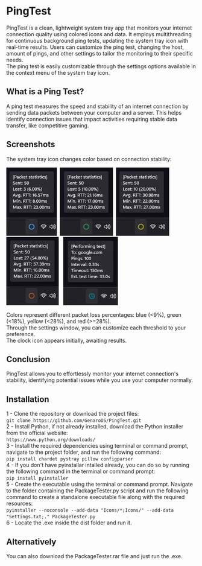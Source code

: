 # PingTest
PingTest is a clean, lightweight system tray app that monitors your internet connection quality using colored icons and data. It employs multithreading for continuous background ping tests, updating the system tray icon with real-time results. Users can customize the ping test, changing the host, amount of pings, and other settings to tailor the monitoring to their specific needs.  
The ping test is easily customizable through the settings options available in the context menu of the system tray icon.

## What is a Ping Test?
A ping test measures the speed and stability of an internet connection by sending data packets between your computer and a server. This helps identify connection issues that impact activities requiring stable data transfer, like competitive gaming.

## Screenshots
The system tray icon changes color based on connection stability:

<img src="Screenshots/Blue circle.jpg" alt="BlueCricle">&nbsp;
<img src="Screenshots/Green circle.jpg" alt="GreenCircle">&nbsp;
<img src="Screenshots/Yellow circle.jpg" alt="YellowCircle">&nbsp;
<img src="Screenshots/Red circle.jpg" alt="RedCircle">&nbsp;&nbsp;
<img src="Screenshots/Testing.jpg" alt="Testing...">

Colors represent different packet loss percentages: blue (<9%), green (<18%), yellow (<28%), and red (>=28%).  
Through the settings window, you can customize each threshold to your preference.  
The clock icon appears initially, awaiting results.

## Conclusion
PingTest allows you to effortlessly monitor your internet connection's stability, identifying potential issues while you use your computer normally.

## Installation

1 - Clone the repository or download the project files:  
```git clone https://github.com/GenaroDS/PingTest.git```  
2 - Install Python, if not already installed, download the Python installer from the official website:  
``` https://www.python.org/downloads/ ```  
3 - Install the required dependencies using terminal or command prompt, navigate to the project folder, and run the following command:  
```pip install chardet pystray pillow configparser```   
4 - If you don't have pyinstallar intalled already, you can do so by running the following command in the terminal or command prompt:  
```pip install pyinstaller```  
5 - Create the executable using the terminal or command prompt. Navigate to the folder containing the PackageTester.py script and run the following command to create a standalone executable file along with the required resources:  
```pyinstaller --noconsole --add-data "Icons/*;Icons/" --add-data "Settings.txt;." PackageTester.py ```  
6 - Locate the .exe inside the dist folder and run it.

## Alternatively

You can also download the PackageTester.rar file and just run the .exe.

